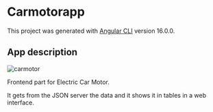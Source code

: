 # Carmotorapp

This project was generated with [Angular CLI](https://github.com/angular/angular-cli) version 16.0.0.

## App description

![carmotor](https://github.com/alincimpean6/Electric-Car-Motor-Configurator-Angular/blob/master/Carmotor.gif)

Frontend part for Electric Car Motor. 

It gets from the JSON server the data and it shows it in tables in a web interface.
